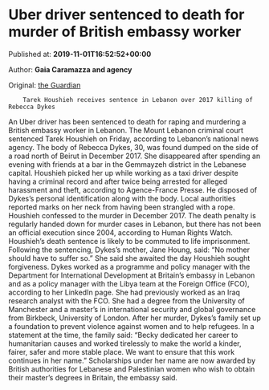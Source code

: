 
# Uber driver sentenced to death for murder of British embassy worker

Published at: **2019-11-01T16:52:52+00:00**

Author: **Gaia Caramazza and agency**

Original: [the Guardian](https://www.theguardian.com/world/2019/nov/01/taxi-driver-sentenced-death-murder-british-embassy-worker-rebecca-dykes-lebanon)


        Tarek Houshieh receives sentence in Lebanon over 2017 killing of Rebecca Dykes
      
An Uber driver has been sentenced to death for raping and murdering a British embassy worker in Lebanon.
The Mount Lebanon criminal court sentenced Tarek Houshieh on Friday, according to Lebanon’s national news agency.
The body of Rebecca Dykes, 30, was found dumped on the side of a road north of Beirut in December 2017. She disappeared after spending an evening with friends at a bar in the Gemmayzeh district in the Lebanese capital.
Houshieh picked her up while working as a taxi driver despite having a criminal record and after twice being arrested for alleged harassment and theft, according to Agence-France Presse.
He disposed of Dykes’s personal identification along with the body. Local authorities reported marks on her neck from having been strangled with a rope. Houshieh confessed to the murder in December 2017.
The death penalty is regularly handed down for murder cases in Lebanon, but there has not been an official execution since 2004, according to Human Rights Watch. Houshieh’s death sentence is likely to be commuted to life imprisonment.
Following the sentencing, Dykes’s mother, Jane Houng, said: “No mother should have to suffer so.” She said she awaited the day Houshieh sought forgiveness.
Dykes worked as a programme and policy manager with the Department for International Development at Britain’s embassy in Lebanon and as a policy manager with the Libya team at the Foreign Office (FCO), according to her LinkedIn page.
She had previously worked as an Iraq research analyst with the FCO. She had a degree from the University of Manchester and a master’s in international security and global governance from Birkbeck, University of London.
After her murder, Dykes’s family set up a foundation to prevent violence against women and to help refugees.
In a statement at the time, the family said: “Becky dedicated her career to humanitarian causes and worked tirelessly to make the world a kinder, fairer, safer and more stable place. We want to ensure that this work continues in her name.”
Scholarships under her name are now awarded by British authorities for Lebanese and Palestinian women who wish to obtain their master’s degrees in Britain, the embassy said.
